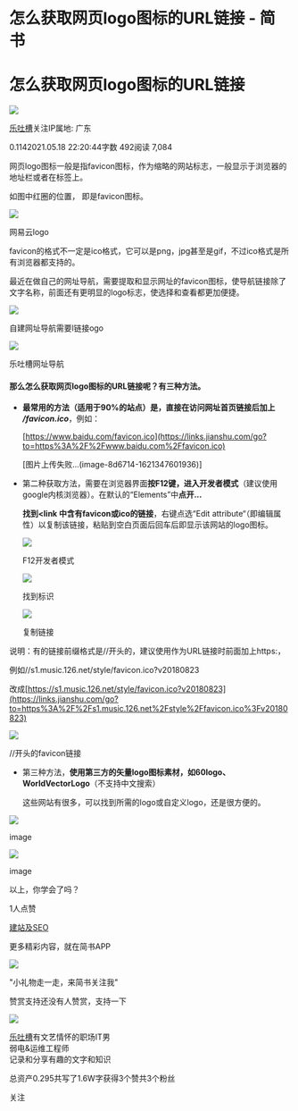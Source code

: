 # 怎么获取网页logo图标的URL链接 - 简书
怎么获取网页logo图标的URL链接
==================

[![](https://upload.jianshu.io/users/upload_avatars/26312444/598d2e35-8d0b-42c1-9dc9-9dcc25dc9f70.png?imageMogr2/auto-orient/strip|imageView2/1/w/96/h/96/format/webp)
](/u/1262cf1b9984)

[乐吐槽](/u/1262cf1b9984)关注IP属地: 广东

0.1142021.05.18 22:20:44字数 492阅读 7,084

网页logo图标一般是指favicon图标，作为缩略的网站标志，一般显示于浏览器的地址栏或者在标签上。

如图中红圈的位置， 即是favicon图标。

![](https://upload-images.jianshu.io/upload_images/26312444-47fe04132dce433d)

网易云logo

favicon的格式不一定是ico格式，它可以是png，jpg甚至是gif，不过ico格式是所有浏览器都支持的。

最近在做自己的网址导航，需要提取和显示网址的favicon图标，使导航链接除了文字名称，前面还有更明显的logo标志，使选择和查看都更加便捷。

![](https://upload-images.jianshu.io/upload_images/26312444-86913934b28120b3)

自建网址导航需要l链接ogo

![](https://upload-images.jianshu.io/upload_images/26312444-fd08bc387e993347)

乐吐槽网址导航

#### 那么怎么获取网页logo图标的URL链接呢？有三种方法。

*   **最常用的方法（适用于90%的站点）是，直接在访问网址首页链接后加上 _/favicon.ico_**，例如：
    
    [https://www.baidu.com/favicon.ico](https://links.jianshu.com/go?to=https%3A%2F%2Fwww.baidu.com%2Ffavicon.ico)
    
    \[图片上传失败...(image-8d6714-1621347601936)\]
    
*   第二种获取方法，需要在浏览器界面**按F12键，进入开发者模式**（建议使用google内核浏览器）。在默认的“Elements”中**点开<head>...</head>**
    
    **找到<link 中含有favicon或ico的链接**，右键点选“Edit attribute“（即编辑属性）以复制该链接，粘贴到空白页面后回车后即显示该网站的logo图标。
    
    ![](https://upload-images.jianshu.io/upload_images/26312444-d4a86f8829df7433)
    
    F12开发者模式
    
    ![](https://upload-images.jianshu.io/upload_images/26312444-bc648e387b0e5296)
    
    找到标识
    
    ![](https://upload-images.jianshu.io/upload_images/26312444-d781c6e623370910)
    
    复制链接
    

说明：有的链接前缀格式是//开头的，建议使用作为URL链接时前面加上https:，

例如//s1.music.126.net/style/favicon.ico?v20180823

改成[https://s1.music.126.net/style/favicon.ico?v20180823](https://links.jianshu.com/go?to=https%3A%2F%2Fs1.music.126.net%2Fstyle%2Ffavicon.ico%3Fv20180823)

![](https://upload-images.jianshu.io/upload_images/26312444-d66db8e63409309c)

//开头的favicon链接

*   第三种方法，**使用第三方的矢量logo图标素材，如60logo、WorldVectorLogo**（不支持中文搜索）
    
    这些网站有很多，可以找到所需的logo或自定义logo，还是很方便的。
    

![](https://upload-images.jianshu.io/upload_images/26312444-835e63f8959b8b04)

image

![](https://upload-images.jianshu.io/upload_images/26312444-a90c1ad336a17fab)

image

以上，你学会了吗？

1人点赞

[建站及SEO](/nb/50183322)

更多精彩内容，就在简书APP

![](https://upload.jianshu.io/images/js-qrc.png)

"小礼物走一走，来简书关注我"

赞赏支持还没有人赞赏，支持一下

[![](https://upload.jianshu.io/users/upload_avatars/26312444/598d2e35-8d0b-42c1-9dc9-9dcc25dc9f70.png?imageMogr2/auto-orient/strip|imageView2/1/w/100/h/100/format/webp)
](/u/1262cf1b9984)

[乐吐槽](/u/1262cf1b9984 "乐吐槽")有文艺情怀的职场IT男 <br>弱电&amp;运维工程师<br>记录和分享有趣的文字和知识

总资产0.295共写了1.6W字获得3个赞共3个粉丝

关注